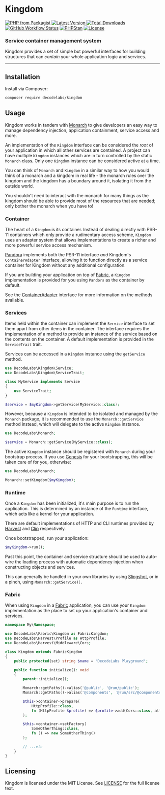 # Kingdom

[![PHP from Packagist](https://img.shields.io/packagist/php-v/decodelabs/kingdom?style=flat)](https://packagist.org/packages/decodelabs/kingdom)
[![Latest Version](https://img.shields.io/packagist/v/decodelabs/kingdom.svg?style=flat)](https://packagist.org/packages/decodelabs/kingdom)
[![Total Downloads](https://img.shields.io/packagist/dt/decodelabs/kingdom.svg?style=flat)](https://packagist.org/packages/decodelabs/kingdom)
[![GitHub Workflow Status](https://img.shields.io/github/actions/workflow/status/decodelabs/kingdom/integrate.yml?branch=develop)](https://github.com/decodelabs/kingdom/actions/workflows/integrate.yml)
[![PHPStan](https://img.shields.io/badge/PHPStan-enabled-44CC11.svg?longCache=true&style=flat)](https://github.com/phpstan/phpstan)
[![License](https://img.shields.io/packagist/l/decodelabs/kingdom?style=flat)](https://packagist.org/packages/decodelabs/kingdom)

### Service container management system

Kingdom provides a set of simple but powerful interfaces for building structures that can _contain_ your whole application logic and services.

---

## Installation

Install via Composer:

```bash
composer require decodelabs/kingdom
```

## Usage

Kingdom works in tandem with [Monarch](https://github.com/decodelabs/monarch) to give developers an easy way to manage dependency injection, application containment, service access and more.

An implementation of the `Kingdom` interface can be considered the _root_ of your application in which all other services are contained. A project can have multiple `Kingdom` instances which are in turn controlled by the static `Monarch` class. Only one `Kingdom` instance can be considered active at a time.

You can think of `Monarch` and `Kingdom` in a similar way to how you would think of a monarch and a kingdom in real life - the monarch rules over the kingdom and the kingdom has a boundary around it, isolating it from the outside world.

You shouldn't need to interact with the monarch for many things as the kingdom should be able to provide most of the resources that are needed; only bother the monarch when you have to!


### Container

The heart of a `Kingdom` is its container. Instead of dealing directly with PSR-11 containers which only provide a rudimentary access scheme, `Kingdom` uses an adapter system that allows implementations to create a richer and more powerful service access mechanism.

[Pandora](https://github.com/decodelabs/pandora) implements both the PSR-11 interface _and_ Kingdom's `ContainerAdapter` interface, allowing it to function directly as a service container for Kingdom without any additional configuration.

If you are building your application on top of [Fabric](https://github.com/decodelabs/fabric), a `Kingdom` implementation is provided for you using `Pandora` as the container by default.

See the [ContainerAdapter](./src/Kingdom/ContainerAdapter.php) interface for more information on the methods available.


### Services

Items held within the container can implement the `Service` interface to set them apart from other items in the container. The interface requires the implementation of a method to provide an instance of the service based on the contents on the container. A default implementation is provided in the `ServiceTrait` trait.

Services can be accessed in a `Kingdom` instance using the `getService` method.

```php
use DecodeLabs\Kingdom\Service;
use DecodeLabs\Kingdom\ServiceTrait;

class MyService implements Service
{
    use ServiceTrait;
}

$service = $myKingdom->getService(MyService::class);
```

However, because a `Kingdom` is intended to be isolated and managed by the `Monarch` package, it is recommended to use the `Monarch::getService` method instead, which will delegate to the active `Kingdom` instance.

```php
use DecodeLabs\Monarch;

$service = Monarch::getService(MyService::class);
```

The active `Kingdom` instance should be registered with `Monarch` during your bootstrap process. If you use [Genesis](https://github.com/decodelabs/genesis) for your bootstrapping, this will be taken care of for you, otherwise:

```php
use DecodeLabs\Monarch;

Monarch::setKingdom($myKingdom);
```


### Runtime

Once a `Kingdom` has been initialized, it's main purpose is to run the application. This is determined by an instance of the `Runtime` interface, which acts like a kernel for your application.

There are default implementations of HTTP and CLI runtimes provided by [Harvest](https://github.com/decodelabs/harvest) and [Clip](https://github.com/decodelabs/clip) respectively.

Once bootstrapped, run your application:

```php
$myKingdom->run();
```

Past this point, the container and service structure should be used to auto-wire the loading process with automatic dependency injection when constructing objects and services.

This can generally be handled in your own libraries by using [Slingshot](https://github.com/decodelabs/slingshot), or in a pinch, using `Monarch::getService()`.


### Fabric

When using `Kingdom` in a [Fabric](https://github.com/decodelabs/fabric) application, you can use your `Kingdom` implementation as the place to set up your application's container and services.

```php
namespace My\Namespace;

use DecodeLabs\Fabric\Kingdom as FabricKingdom;
use DecodeLabs\Harvest\Profile as HttpProfile;
use DecodeLabs\Harvest\Middleware\Cors;

class Kingdom extends FabricKingdom
{
    public protected(set) string $name = 'DecodeLabs Playground';

    public function initialize(): void
    {
        parent::initialize();

        Monarch::getPaths()->alias('@public', '@run/public');
        Monarch::getPaths()->alias('@components', '@run/src/@components');

        $this->container->prepare(
            HttpProfile::class,
            fn (HttpProfile $profile) => $profile->add(Cors::class, allow: ['*'])
        );

        $this->container->setFactory(
            SomeOtherThing::class,
            fn () => new SomeOtherThing()
        );

        // ...etc
    }
}
```


## Licensing

Kingdom is licensed under the MIT License. See [LICENSE](./LICENSE) for the full license text.
